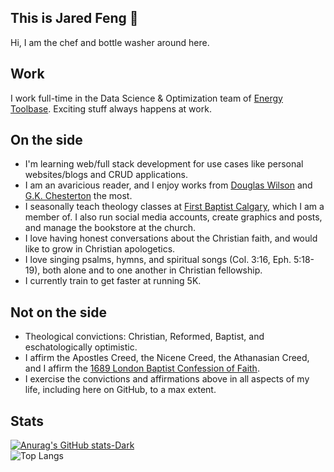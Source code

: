 ## This is Jared Feng 👋
Hi, I am the chef and bottle washer around here. 

## Work
I work full-time in the Data Science & Optimization team of [Energy Toolbase](https://energytoolbase.com). Exciting stuff always happens at work.

## On the side
- I'm learning web/full stack development for use cases like personal websites/blogs and CRUD applications.
- I am an avaricious reader, and I enjoy works from [Douglas Wilson](https://dougwils.com) and [G.K. Chesterton](https://en.wikipedia.org/wiki/G._K._Chesterton) the most.
- I seasonally teach theology classes at [First Baptist Calgary](https://firstbaptistcalgary.com), which I am a member of. I also run social media accounts, create graphics and posts, and manage the bookstore at the church.
- I love having honest conversations about the Christian faith, and would like to grow in Christian apologetics.
- I love singing psalms, hymns, and spiritual songs (Col. 3:16, Eph. 5:18-19), both alone and to one another in Christian fellowship.
- I currently train to get faster at running 5K.

## Not on the side
- Theological convictions: Christian, Reformed, Baptist, and eschatologically optimistic.
- I affirm the Apostles Creed, the Nicene Creed, the Athanasian Creed, and I affirm the [1689 London Baptist Confession of Faith](https://www.the1689confession.com/).
- I exercise the convictions and affirmations above in all aspects of my life, including here on GitHub, to a max extent.

## Stats
[![Anurag's GitHub stats-Dark](https://github-readme-stats.vercel.app/api?username=jaredxfeng&show_icons=true&theme=dark#gh-dark-mode-only)](https://github.com/anuraghazra/github-readme-stats#gh-dark-mode-only)
<br>
![Top Langs](https://github-readme-stats.vercel.app/api/top-langs/?username=jaredxfeng&hide=jupyter%20notebook&theme=dark#gh-dark-mode-only)

<!--
**jaredxfeng/jaredxfeng** is a ✨ _special_ ✨ repository because its `README.md` (this file) appears on your GitHub profile.

Here are some ideas to get you started:

- 🔭 I’m currently working on ...
- 🌱 I’m currently learning ...
- 👯 I’m looking to collaborate on ...
- 🤔 I’m looking for help with ...
- 💬 Ask me about ...
- 📫 How to reach me: ...
- 😄 Pronouns: ...
- ⚡ Fun fact: ...
-->
